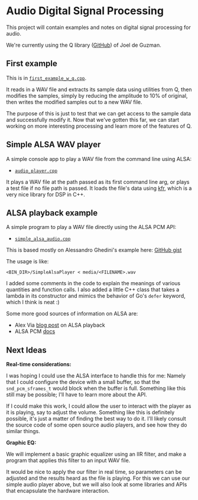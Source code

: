 # Audio Digital Signal Processing

This project will contain examples and notes on
digital signal processing for audio.

We're currently using the Q library
([GitHub](https://github.com/seansovine/audio_dsp))
of Joel de Guzman.

## First example

This is in [`first_example_w_q.cpp`](src/examples/first_example_w_q.cpp).

It reads in a WAV file and extracts its sample data
using utilities from Q, then modifies the samples, simply
by reducing the amplitude to 10% of original, then writes
the modified samples out to a new WAV file.

The purpose of this is just to test that we can get access
to the sample data and successfully modify it. Now that
we've gotten this far, we can start working on more interesting
processing and learn more of the features of Q.

## Simple ALSA WAV player

A simple console app to play a WAV file from the command line using ALSA:

+ [`audio_player.cpp`](src/audio_player/audio_player.cpp)

It plays a WAV file at the path passed as its first command line arg, or
plays a test file if no file path is passed. It loads the file's data using
[kfr](https://github.com/kfrlib/kfr), which is a very nice library for DSP in C++.

## ALSA playback example

A simple program to play a WAV file directly using the ALSA PCM API:

+ [`simple_alsa_audio.cpp`](src/examples/simple_alsa_audio.cpp)

This is based mostly on Alessandro Ghedini's example here:
[GitHub gist](https://gist.github.com/ghedo/963382/815c98d1ba0eda1b486eb9d80d9a91a81d995283)

The usage is like:

```shell
<BIN_DIR>/SimpleAlsaPlayer < media/<FILENAME>.wav
```

I added some comments in the code to explain the meanings
of various quantities and function calls. I also added a little
C++ class that takes a lambda in its constructor and mimics
the behavior of Go's `defer` keyword, which I think is neat :)

Some more good sources of information on ALSA are:

+ Alex Via [blog post](https://alexvia.com/post/003_alsa_playback/) on ALSA playback
+ ALSA PCM [docs](https://www.alsa-project.org/alsa-doc/alsa-lib/pcm.html)

## Next Ideas

**Real-time considerations:**

I was hoping I could use the ALSA interface to handle this for me: Namely
that I could configure the device with a small buffer, so that the `snd_pcm_sframes_t`
would block when the buffer is full. Something like this still may be possible;
I'll have to learn more about the API.

If I could make this work, I could allow
the user to interact with the player as it is playing, say to adjust the volume.
Something like this is definitely possible, it's just a matter of finding the best
way to do it. I'll likely consult the source code of some open source audio players,
and see how they do similar things.

**Graphic EQ:**

We will implement a basic graphic equalizer using
an IIR filter, and make a program that applies this filter
to an input WAV file.

It would be nice to apply the our filter in real time,
so parameters can be adjusted and the results heard as the file is playing.
For this we can use our simple audio player above, but we will also
look at some libraries and APIs that encapsulate the hardware interaction.
